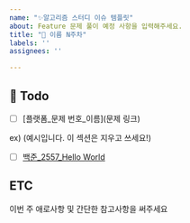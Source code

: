```yaml
---
name: "✨알고리즘 스터디 이슈 템플릿"
about: Feature 문제 풀이 예정 사항을 입력해주세요.
title: "📝 이름 N주차"
labels: ''
assignees: ''

---
```


## 📝 Todo
- [ ] [플랫폼_문제 번호_이름](문제 링크)

ex) (예시입니다. 이 섹션은 지우고 쓰세요!)
- [ ] [백준_2557_Hello World](https://www.acmicpc.net/problem/2557)

## ETC
이번 주 애로사항 및 간단한 참고사항을 써주세요
